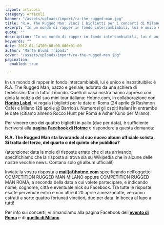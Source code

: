 ```yaml
---
layout: articoli
category: Articoli
banner: "/assets/uploads/import/ra-the-rugged-man.jpg"
title: "R.A. The Rugged Man: vinci i biglietti per i concerti di Milano e di Roma!"
excerpt: "In un mondo di rapper in fondo intercambiabili, lui è unico e insostituibile: è R.A. The Rugged Man, pazzo e geniale, adorato da una schiera di fedelissimi fan in tutto il mondo. Quelli di casa nostra hanno appreso con gioia la notizia del suo mini tour italiano: Hotmc.com, in collaborazione con Honiro Label, vi regala [&hellip"
quote: ""
description: "In un mondo di rapper in fondo intercambiabili, lui è unico e insostituibile: è R.A. The Rugged Man, pazzo e geniale, adorato da una schiera di fedelissimi fan in tutto il mondo. Quelli di casa nostra hanno appreso con gioia la notizia del suo mini tour italiano: Hotmc.com, in collaborazione con Honiro Label, vi regala [&hellip"
keywords: ""
date: 2012-04-14T00:00:00.000+01:00
author: "Marta Blumi Tripodi"
cover: "/assets/uploads/import/ra-the-rugged-man.jpg"
pagination:
  enabled: true

---
```


In un mondo di rapper in fondo intercambiabili, lui è unico e insostituibile: è R.A. The Rugged Man, pazzo e geniale, adorato da una schiera di fedelissimi fan in tutto il mondo. Quelli di casa nostra hanno appreso con gioia la notizia del suo mini tour italiano: Hotmc.com, in collaborazione con **[Honiro Label](http://www.honiro.it/label/label.php "http://www.honiro.it/label/label.php")**, vi regala i biglietti per le date di Roma (24 aprile @ Rashmon Cafè) e Milano (28 aprile @ Barrio’s). Numerosi gli ospiti italiani in entrambe le date (citiamo almeno Rocco Hunt per Roma e Asher Kuno per Milano).

Per vincere uno dei quattro biglietti in palio (due per data), è sufficiente iscriversi alla **[pagina Facebook di Hotmc](https://www.facebook.com/pages/Hotmccom/263605365068?ref=ts "http://www.facebook.com/pages/Hotmccom/263605365068?ref=ts")** e rispondere a questa domanda:

**R.A. The Rugged Man sta lavorando al suo nuovo album ufficiale solista. Si tratta del terzo, del quarto o del quinto che pubblica?**

(attenzione: data la mole di risposte errate che ci sta arrivando, specifichiamo che la risposta si trova sia su Wikipedia che in alcune delle nostre vecchie news. Contano solo gli album ufficiali!)

Inviate la vostra risposta a **[mail(at)hotmc.com](mailto:mail@hotmc.com "mailto:mail@hotmc.com")** specificando nell’oggetto COMPETITION RUGGED MAN MILANO oppure COMPETITION RUGGED MAN ROMA, a seconda della data a cui volete partecipare, e indicando nome, cognome, città e eventuale nick su Facebook. Tra tutte le risposte esatte pervenute entro e non oltre il 20 aprile a mezzanotte, verranno estratti a sorte quattro fortunati vincitori, due per data. In bocca al lupo a tutti!

Per info sui concerti, vi rimandiamo alla pagina Facebook dell’**[evento di Roma](https://www.facebook.com/events/367003330007028/ "http://www.facebook.com/events/367003330007028/")** e di **[quello di Milano](https://www.facebook.com/events/165465930240637/ "http://www.facebook.com/events/165465930240637/")**.